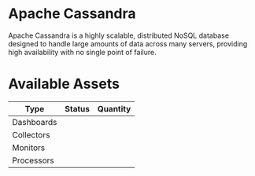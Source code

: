 # Apache Cassandra
Apache Cassandra is a highly scalable, distributed NoSQL database designed to handle large amounts of data across many servers, providing high availability with no single point of failure.

# Available Assets
| Type       | Status | Quantity |
| ---------- | ------ | -------- |
| Dashboards |        |          |
| Collectors |        |          |
| Monitors   |        |          |
| Processors |        |          |